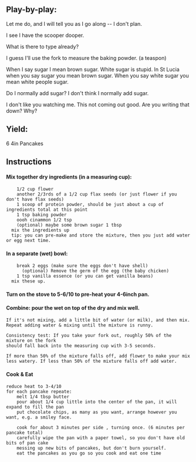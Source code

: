 
## Play-by-play:

Let me do, and I will tell you as I go along -- I don't plan.

I see I have the scooper dooper.

What is there to type already?

I guess I'll use the fork to measure the baking powder. (a teaspon)

When I say sugar I mean brown sugar. White sugar is stupid. In St Lucia when you say sugar you mean brown sugar.
When you say white sugar you mean white people sugar.

Do I normally add sugar? I don't think I normally add sugar.

I don't like you watching me. This not coming out good. Are you writing that down? Why?



## Yield:
6 4in Pancakes

## Instructions
#### Mix together dry ingredients (in a measuring cup):
        1/2 cup flower
        another 2/3rds of a 1/2 cup flax seeds (or just flower if you don't have flax seeds)
        1 scoop of protein powder, should be just about a cup of ingredients total at this point
        1 tsp baking powder
        oooh cinammon 1/2 tsp
        (optional) maybe some brown sugar 1 tbsp
      mix the ingredients up
      tip: you can pre-make and store the mixture, then you just add water or egg next time.
        
#### In a separate (wet) bowl:
        break 2 eggs (make sure the eggs don't have shell)
          (optional) Remove the germ of the egg (the baby chicken)
        1 tsp vanilla essence (or you can get vanilla beans)
      mix these up.
      
#### Turn on the stove to 5-6/10 to pre-heat your 4-6inch pan.

#### Combine: pour the wet on top of the dry and mix well.
    If it's not mixing, add a little bit of water (or milk), and then mix.
    Repeat adding water & mixing until the mixture is runny.

    Consistency test: If you take your fork out, roughly 50% of the mixture on the fork
    should fall back into the measuring cup with 3-5 seconds.

    If more than 50% of the mixture falls off, add flower to make your mix
    less watery. If less than 50% of the mixture falls off add water.
       
       
#### Cook & Eat
    reduce heat to 3-4/10
    for each pancake repeate:
        melt 1/4 tbsp butter
        pour about 1/4 cup little into the center of the pan, it will expand to fill the pan
        put chocolate chips, as many as you want, arrange however you want, e.g. a smiley face.

        cook for about 3 minutes per side , turning once. (6 minutes per pancake total)
        carefully wipe the pan with a paper towel, so you don't have old bits of pan cake
        messing up new bits of pancakes, but don't burn yourself.
        eat the pancakes as you go so you cook and eat one time
  
  
     
    
        
